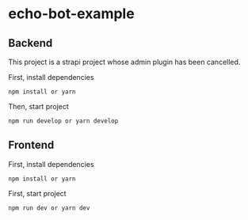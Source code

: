 # echo-bot-example

## Backend

This project is a strapi project whose admin plugin has been cancelled.

First, install dependencies

```
npm install or yarn
```

Then, start project

```
npm run develop or yarn develop
```

## Frontend

First, install dependencies

```
npm install or yarn
```

First, start project

```
npm run dev or yarn dev
```